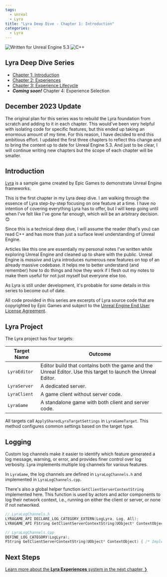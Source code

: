 ```yaml
---
tags: 
  - unreal
  - Lyra
title: "Lyra Deep Dive - Chapter 1: Introduction"
categories: 
  - Lyra
---
```


<img src="https://img.shields.io/badge/Unreal%20Engine-5.3-informational" alt="Written for Unreal Engine 5.3"> <img src="https://img.shields.io/badge/-C%2B%2B-orange" alt="C++">

## Lyra Deep Dive Series
* [Chapter 1: Introduction](https://unrealist.org/lyra-part-1/)
* [Chapter 2: Experiences](https://unrealist.org/lyra-part-2/)
* [Chapter 3: Experience Lifecycle](https://unrealist.org/lyra-part-3/)
* ***Coming soon!*** Chapter 4: Experience Selection

## December 2023 Update
The original plan for this series was to rebuild the Lyra foundation from scratch and adding to it in each chapter. This would've been very helpful with isolating code for specific features, but this ended up taking an enormous amount of my time. For this reason, I have decided to end this ambitious effort. I updated the first three chapters to reflect this change and to bring the content up to date for Unreal Engine 5.3. And just to be clear, I will continue writing new chapters but the scope of each chapter will be smaller.

## Introduction
[Lyra](https://docs.unrealengine.com/5.1/en-US/lyra-sample-game-in-unreal-engine/) is a sample game created by Epic Games to demonstrate Unreal Engine frameworks.

This is the first chapter in my Lyra deep dive. I am walking through the essence of Lyra step-by-step focusing on one feature at a time. I have no intention of covering everything Lyra has to offer, but I will keep going until when I've felt like I've gone far enough, which will be an arbitrary decision. 😊

Since this is a technical deep dive, I will assume the reader (that's you) can read C++ and has more than just a surface level understanding of Unreal Engine.

Articles like this one are essentially my personal notes I've written while exploring Unreal Engine and cleaned up to share with the public. Unreal Engine is *massive* and Lyra introduces numerous new features on top of an already massive codebase. It helps me to better understand (and remember) how to do things and how they work if I flesh out my notes to make them useful for not just myself but everyone else too.

As Lyra is still under development, it's probable for some details in this series to become out of date.

All code provided in this series are excerpts of Lyra source code that are copyrighted by Epic Games and subject to the 
[Unreal Engine End User License Agreement](https://www.unrealengine.com/en-US/eula/unreal).

## Lyra Project
The Lyra project has four targets:

|Target Name|Outcome|
|-----------|-------|
|`LyraEditor`|Editor build that contains both the game and the Unreal Editor. Use this target to launch the Unreal Editor.|
|`LyraServer`|A dedicated server.|
|`LyraClient`|A game client without server code.|
|`LyraGame`|A standalone game with both client and server code.|

All targets call `ApplySharedLyraTargetSettings` in `LyraGameTarget`. This method configures common settings based on the target type.

## Logging
Custom log channels make it easier to identify which feature generated a log message, warning, or error, and provides finer control over log verbosity. Lyra implements multiple log channels for various features.

In `LyraGame`, the log channels are defined in `LyraLogChannels.h` and implemented in `LyraLogChannels.cpp`. 

There's also a global helper function `GetClientServerContextString` implemented here. This function is used by actors and actor components to log their network context, i.e., running on either the client or server, or none if not networked.

```cpp
// LyraLogChannels.h
LYRAGAME_API DECLARE_LOG_CATEGORY_EXTERN(LogLyra, Log, All);
LYRAGAME_API FString GetClientServerContextString(UObject* ContextObject = nullptr);

// LyraLogChannels.cpp
DEFINE_LOG_CATEGORY(LogLyra);
FString GetClientServerContextString(UObject* ContextObject) { /* Implementation */ }
```

## Next Steps

[Learn more about the **Lyra Experiences** system in the next chapter ❭](https://unrealist.org/lyra-part-2/)

